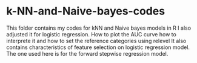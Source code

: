 # k-NN-and-Naive-bayes-codes
This folder contains my codes for kNN and Naive bayes models in R
I also adjusted it for logistic regression. How to plot the AUC curve how to interprete it and how to set the reference categories using relevel
It also contains characteristics of feature selection on logistic regression model. The one used here is for the forward stepwise regression model.
